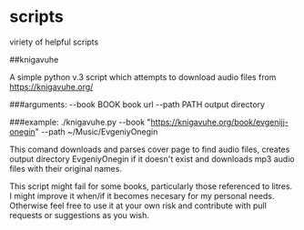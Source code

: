 # scripts
viriety of helpful scripts

##knigavuhe

A simple python v.3 script which attempts to download audio files from 
https://knigavuhe.org/

###arguments:
  --book BOOK  book url
  --path PATH  output directory

###example:
./knigavuhe.py --book "https://knigavuhe.org/book/evgenijj-onegin" --path ~/Music/EvgeniyOnegin

This comand downloads and parses cover page to find audio files, creates output directory EvgeniyOnegin if it doesn't exist and downloads mp3 audio files with their original names.

This script might fail for some books, particularly those referenced to litres. I might improve it when/if it becomes necesary for my personal needs. Otherwise feel free to use it at your own risk and contribute with pull requests or suggestions as you wish.
